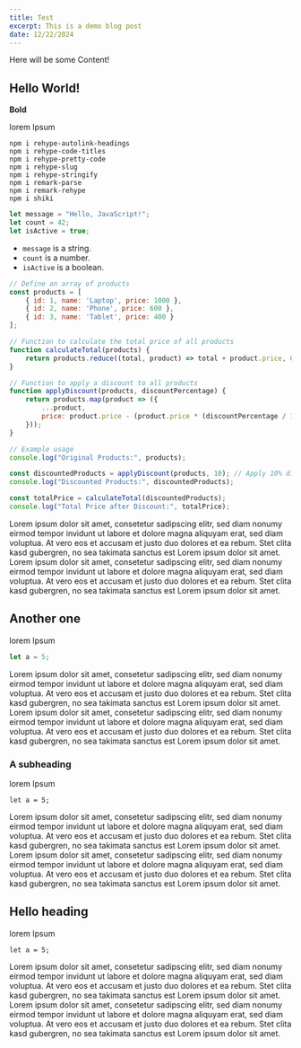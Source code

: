 ```yaml
---
title: Test
excerpt: This is a demo blog post
date: 12/22/2024
---
```


Here will be some Content!

## Hello World!

<b>Bold</b>

lorem Ipsum

```bash:bash showLineNumbers
npm i rehype-autolink-headings
npm i rehype-code-titles
npm i rehype-pretty-code
npm i rehype-slug
npm i rehype-stringify
npm i remark-parse
npm i remark-rehype
npm i shiki
```

```js:test.js showLineNumbers /count/
let message = "Hello, JavaScript!";
let count = 42;
let isActive = true;
```

- ```message``` is a string.
- `count` is a number.
- `isActive` is a boolean.

```javascript showLineNumbers {3-5, 7}
// Define an array of products
const products = [
    { id: 1, name: 'Laptop', price: 1000 },
    { id: 2, name: 'Phone', price: 600 },
    { id: 3, name: 'Tablet', price: 400 }
];

// Function to calculate the total price of all products
function calculateTotal(products) {
    return products.reduce((total, product) => total + product.price, 0);
}

// Function to apply a discount to all products
function applyDiscount(products, discountPercentage) {
    return products.map(product => ({
        ...product,
        price: product.price - (product.price * (discountPercentage / 100))
    }));
}

// Example usage
console.log("Original Products:", products);

const discountedProducts = applyDiscount(products, 10); // Apply 10% discount
console.log("Discounted Products:", discountedProducts);

const totalPrice = calculateTotal(discountedProducts);
console.log("Total Price after Discount:", totalPrice);
```

Lorem ipsum dolor sit amet, consetetur sadipscing elitr, sed diam nonumy eirmod tempor invidunt ut labore et dolore magna aliquyam erat, sed diam voluptua. At vero eos et accusam et justo duo dolores et ea rebum. Stet clita kasd gubergren, no sea takimata sanctus est Lorem ipsum dolor sit amet. Lorem ipsum dolor sit amet, consetetur sadipscing elitr, sed diam nonumy eirmod tempor invidunt ut labore et dolore magna aliquyam erat, sed diam voluptua. At vero eos et accusam et justo duo dolores et ea rebum. Stet clita kasd gubergren, no sea takimata sanctus est Lorem ipsum dolor sit amet.

## Another one

lorem Ipsum

```javascript
let a = 5;
```

Lorem ipsum dolor sit amet, consetetur sadipscing elitr, sed diam nonumy eirmod tempor invidunt ut labore et dolore magna aliquyam erat, sed diam voluptua. At vero eos et accusam et justo duo dolores et ea rebum. Stet clita kasd gubergren, no sea takimata sanctus est Lorem ipsum dolor sit amet. Lorem ipsum dolor sit amet, consetetur sadipscing elitr, sed diam nonumy eirmod tempor invidunt ut labore et dolore magna aliquyam erat, sed diam voluptua. At vero eos et accusam et justo duo dolores et ea rebum. Stet clita kasd gubergren, no sea takimata sanctus est Lorem ipsum dolor sit amet.

### A subheading

lorem Ipsum

```
let a = 5;
```

Lorem ipsum dolor sit amet, consetetur sadipscing elitr, sed diam nonumy eirmod tempor invidunt ut labore et dolore magna aliquyam erat, sed diam voluptua. At vero eos et accusam et justo duo dolores et ea rebum. Stet clita kasd gubergren, no sea takimata sanctus est Lorem ipsum dolor sit amet. Lorem ipsum dolor sit amet, consetetur sadipscing elitr, sed diam nonumy eirmod tempor invidunt ut labore et dolore magna aliquyam erat, sed diam voluptua. At vero eos et accusam et justo duo dolores et ea rebum. Stet clita kasd gubergren, no sea takimata sanctus est Lorem ipsum dolor sit amet.

## Hello heading

lorem Ipsum

```
let a = 5;
```

Lorem ipsum dolor sit amet, consetetur sadipscing elitr, sed diam nonumy eirmod tempor invidunt ut labore et dolore magna aliquyam erat, sed diam voluptua. At vero eos et accusam et justo duo dolores et ea rebum. Stet clita kasd gubergren, no sea takimata sanctus est Lorem ipsum dolor sit amet. Lorem ipsum dolor sit amet, consetetur sadipscing elitr, sed diam nonumy eirmod tempor invidunt ut labore et dolore magna aliquyam erat, sed diam voluptua. At vero eos et accusam et justo duo dolores et ea rebum. Stet clita kasd gubergren, no sea takimata sanctus est Lorem ipsum dolor sit amet.
